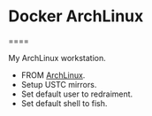 # Docker ArchLinux
====

My ArchLinux workstation.

* FROM [ArchLinux](https://hub.docker.com/_/archlinux).
* Setup USTC mirrors.
* Set default user to redraiment.
* Set default shell to fish.

